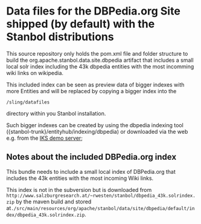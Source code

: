 # Data files for the DBPedia.org Site shipped (by default) with the Stanbol distributions

This source repository only holds the pom.xml file and folder structure to build
the org.apache.stanbol.data.site.dbpedia artifact that includes a small
local solr index including the 43k dbpedia entities with the most incomming wiki
links on wikipedia.

This included index can be seen as preview data of bigger indexes with more
Entities and will be replaced by copying a bigger index into the 

    /sling/datafiles
    
directory within you Stanbol installation.

Such bigger indexes can be created by using the dbpedia indexing tool 
({stanbol-trunk}/entityhub/indexing/dbpedia) or downloaded via the web e.g.
from the [IKS demo server](http://dev.iks-project.eu/downloads/stanbol-indices/);

## Notes about the included DBPedia.org index

This bundle needs to include a small local index of DBPedia.org that includes the 43k entities with the most incoming Wiki links.

This index is not in the subversion but is downloaded from `http://www.salzburgresearch.at/~rwesten/stanbol/dbpedia_43k.solrindex.zip` by the maven build
and stored at`./src/main/resources/org/apache/stanbol/data/site/dbpedia/default/index/dbpedia_43k.solrindex.zip`.
